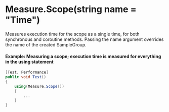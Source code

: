 # Measure.Scope(string name = "Time")

Measures execution time for the scope as a single time, for both synchronous and coroutine methods. Passing the name argument overrides the name of the created SampleGroup.

#### Example: Measuring a scope; execution time is measured for everything in the using statement

``` csharp
[Test, Performance]
public void Test()
{
    using(Measure.Scope())
    {
        ...
    }
}
```

